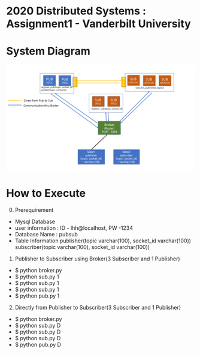 # 2020 Distributed Systems : Assignment1 - Vanderbilt University

# System Diagram
![SystemDiagram](Assignment1.png)
# How to Execute
0. Prerequirement
 - Mysql Database
  - user information : ID - lhh@localhost, PW -1234
  - Database Name : pubsub
  - Table Information
     publisher(topic varchar(100), socket_id varchar(100))
     subscriber(topic varchar(100), socket_id varchar(100))

1. Publisher to Subscriber using Broker(3 Subscriber and 1 Publisher)
 - $ python broker.py
 - $ python sub.py 1
 - $ python sub.py 1
 - $ python sub.py 1
 - $ python pub.py 1

2. Directly from Publisher to Subscriber(3 Subscriber and 1 Publisher)
 - $ python broker.py
 - $ python sub.py D
 - $ python sub.py D
 - $ python sub.py D
 - $ python pub.py D
